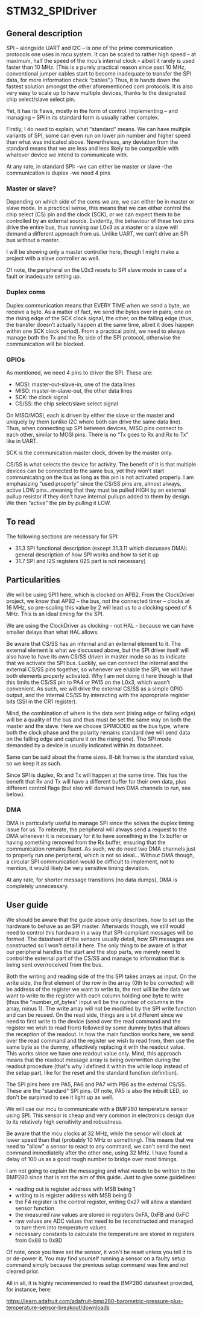 # STM32_SPIDriver

## General description
SPI – alongside UART and I2C – is one of the prime communication protocols one uses in mcu system. It can be scaled to rather high speed – at maximum, half the speed of the mcu’s internal clock – albeit it rarely is used faster than 10 MHz. (This is a purely practical reason since past 10 MHz, conventional jumper cables start to become inadequate to transfer the SPI data, for more information check “cables”.) Thus, it is hands down the fastest solution amongst the other aforementioned com protocols. It is also very easy to scale up to have multiple devices, thanks to the designated chip select/slave select pin.

Yet, it has its flaws, mostly in the form of control. Implementing – and managing – SPI in its standard form is usually rather complex.

Firstly, I do need to explain, what “standard” means. We can have multiple variants of SPI, some can even run on lower pin number and higher speed than what was indicated above. Nevertheless, any deviation from the standard means that we are less and less likely to be compatible with whatever device we intend to communicate with.

At any rate, in standard SPI:
-we can either be master or slave
-the communication is duplex
-we need 4 pins

### Master or slave?
Depending on which side of the coms we are, we can either be in master or slave mode. In a practical sense, this means that we can either control the chip select (CS) pin and the clock (SCK), or we can expect them to be controlled by an external source. Evidently, the behaviour of these two pins drive the entire bus, thus running our L0x3 as a master or a slave will demand a different approach from us. Unlike UART, we can’t drive an SPI bus without a master.

I will be showing only a master controller here, though I might make a project with a slave controller as well.

Of note, the peripheral on the L0x3 resets to SPI slave mode in case of a fault or inadequate setting up.

### Duplex coms
Duplex communication means that EVERY TIME when we send a byte, we receive a byte. As a matter of fact, we send the bytes over in pairs, one on the rising edge of the SCK clock signal, the other, on the falling edge (thus, the transfer doesn’t actually happen at the same time, albeit it does happen within one SCK clock period). From a practical point, we need to always manage both the Tx and the Rx side of the SPI protocol, otherwise the communication will be blocked.

### GPIOs
As mentioned, we need 4 pins to driver the SPI. These are:
-	MOSI: master-out-slave-in, one of the data lines
-	MISO: master-in-slave-out, the other data lines
-	SCK: the clock signal
-	CS/SS: the chip select/slave select signal

On MISO/MOSI, each is driven by either the slave or the master and uniquely by them (unlike I2C where both can drive the same data line). Thus, when connecting up SPI between devices, MISO pins connect to each other, similar to MOSI pins. There is no “Tx goes to Rx and Rx to Tx” like in UART.

SCK is the communication master clock, driven by the master only.

CS/SS is what selects the device for activity. The benefit of it is that multiple devices can be connected to the same bus, yet they won’t start communicating on the bus as long as this pin is not activated properly. I am emphasizing “used properly” since the CS/SS pins are, almost always, active LOW pins…meaning that they must be pulled HIGH by an external pullup resistor if they don’t have internal pullups added to them by design. We then “active” the pin by pulling it LOW.

## To read
The following sections are necessary for SPI:
- 31.3 SPI functional description (except 31.3.11 which discusses DMA): general description of how SPI works and how to set it up
- 31.7 SPI and I2S registers (I2S part is not necessary)

## Particularities
We will be using SPI1 here, which is clocked on APB2. From the ClockDriver project, we know that APB2 – the bus, not the connected timer – clocks at 16 MHz, so pre-scaling this value by 2 will lead us to a clocking speed of 8 MHz. This is an ideal timing for the SPI.

We are using the ClockDriver as clocking - not HAL - because we can have smaller delays than what HAL allows.

Be aware that CS/SS has an internal and an external element to it. The external element is what we discussed above, but the SPI driver itself will also have to have its own CS/SS driven in master mode so as to indicate that we activate the SPI bus. Luckily, we can connect the internal and the external CS/SS pins together, so whenever we enable the SPI, we will have both elements properly activated. Why I am not doing it here though is that this limits the CS/SS pin to PA4 or PA15 on the L0x3, which wasn’t convenient. As such, we will drive the external CS/SS as a simple GPIO output, and the internal CS/SS by interacting with the appropriate register bits (SSI in the CR1 register). 

Mind, the combination of where is the data sent (rising edge or falling edge) will be a quality of the bus and thus must be set the same way on both the master and the slave. Here we choose SPIMODE0 as the bus type, where both the clock phase and the polarity remains standard (we will send data on the falling edge and capture it on the rising one). The SPI mode demanded by a device is usually indicated within its datasheet.

Same can be said about the frame sizes. 8-bit frames is the standard value, so we keep it as such.

Since SPI is duplex, Rx and Tx will happen at the same time. This has the benefit that Rx and Tx will have a different buffer for their own data, plus different control flags (but also will demand two DMA channels to run, see below).

### DMA
DMA is particularly useful to manage SPI since the solves the duplex timing issue for us. To reiterate, the peripheral will always send a request to the DMA whenever it is necessary for it to have something in the Tx buffer or having something removed from the Rx buffer, ensuring that the communication remains fluent. As such, we do need two DMA channels just to properly run one peripheral, which is not so ideal… Without DMA though, a circular SPI communication would be difficult to implement, not to mention, it would likely be very sensitive timing deviation.

At any rate, for shorter message transitions (no data dumps), DMA is completely unnecessary.

## User guide
We should be aware that the guide above only describes, how to set up the hardware to behave as an SPI master. Afterwards though, we still would need to control this hardware in a way that SPI-compliant messages will be formed. The datasheet of the sensors usually detail, how SPI messages are constructed so I won't detail it here. The only thing to be aware of is that our peripheral handles the start and the stop parts, we merely need to control the external part of the CS/SS and manage to information that is being sent over/received from the bus.

Both the writing and reading side of the ths SPI takes arrays as input. On the write side, the first element of the row in the array (0th to be corrected) will be address of the register we want to write to, the rest will be the data we want to write to the register with each column holding one byte to write (thus the "number_of_bytes" input will be the number of columns in the array, minus 1). The write array will not be modified by the SPI write function and can be reused. On the read side, things are a bit different since we need to first write to the device (send over the read command and the register we wish to read from) followed by some dummy bytes that allows the reception of the readout. In how the main function works here, we send over the read command and the register we wish to read from, then use the same byte as the dummy, effectively replacing it with the readout value. This works since we have one readout value only. Mind, this approach means that the readout message array is being overwritten during the readout procedure (that's why I defined it within the while loop instead of the setup part, like for the reset and the standard function definition).

The SPI pins here are PA5, PA6 and PA7 with PB6 as the external CS/SS. These are the "standard" SPI pins. Of note, PA5 is also the inbuilt LED, so don't be surpirsed to see it light up as well.

We will use our mcu to communicate with a BMP280 temperature sensor using SPI. This sensor is cheap and very common in electronics design due to its relatively high sensitivity and robustness.

Be aware that the mcu clocks at 32 MHz, while the sensor will clock at lower speed than that (probably 10 MHz or something). This means that we need to "allow" a sensor to react to any command, we can't send the next command immediatelly after the other one, using 32 MHz. I have found a delay of 100 us as a good rough number to bridge over most timings.

I am not going to explain the messaging and what needs to be written to the BMP280 since that is not the aim of this guide. Just to give some guidelines:
- reading out is register address with MSB being 1
- writing to is register address with MSB being 0
- the F4 register is the control register, writing 0x27 will allow a standard sensor function
- the measured raw values are stored in registers 0xFA, 0xFB and 0xFC
- raw values are ADC values that need to be reconstructed and managed to turn them into temperature values
- necessary constants to calculate the temperature are stored in registers from 0x88 to 0x8D

Of note, once you have set the sensor, it won't be reset unless you tell it to or de-power it. You may find yourself running a sensor on a faulty setup command simply because the previous setup command was fine and not cleared prior.

All in all, it is highly recommended to read the BMP280 datasheet provided, for instance, here:

https://learn.adafruit.com/adafruit-bmp280-barometric-pressure-plus-temperature-sensor-breakout/downloads
